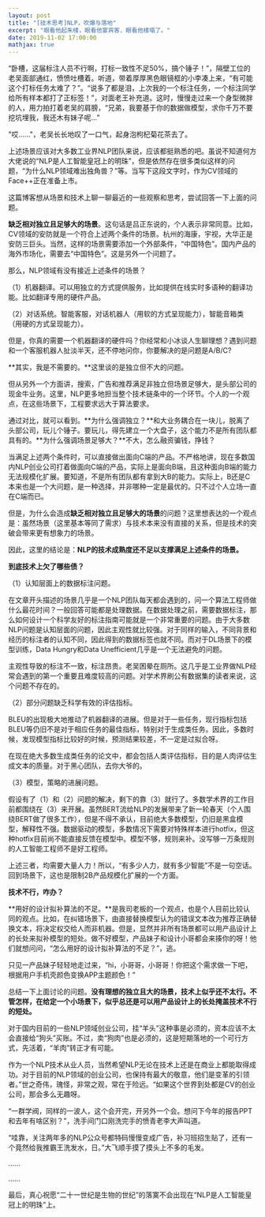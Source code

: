```yaml
---
layout: post
title: "[技术思考]NLP，吹爆与落地"
excerpt: "眼看他起朱楼，眼看他宴宾客，眼看他楼塌了。"
date: 2019-11-02 17:00:00
mathjax: true
---
```


“卧槽，这届标注人员不行啊，打标一致性不足50%，搞个锤子！”，隔壁工位的老吴面部通红，愤愤吐槽着。听道，带着厚厚黑色眼镜框的小李凑上来，“有可能这个打标任务太难了？”。“说多了都是泪，上次我的一个标注任务，一个标注同学给所有样本都打了正标签！”，对面老王补充道。这时，慢慢走过来一个身型微胖的人，用力拍打着老吴的肩膀，“兄弟，我要基于你的数据做模型，求你千万不要挖坑埋我，我还木有妹子呢...”

"哎......"，老吴长长地叹了一口气，起身泡枸杞菊花茶去了。

上述场景应该对大多数工业界NLP团队来说，应该都挺熟悉的吧。虽说不知道何方大佬说的“NLP是人工智能皇冠上的明珠”，但是依然存在很多类似这样的问题，“为什么NLP领域难出独角兽？”等。当写下这段文字时，作为CV领域的Face++正在准备上市。

这篇博客想从场景和技术上聊一聊最近的一些观察和思考，尝试回答一下上面的问题。

**缺乏相对独立且足够大的场景**。这句话是吕正东说的，个人表示非常同意。比如，CV领域的安防就是一个符合上述两个条件的场景。杭州的海康，宇视，大华正是安防三巨头。当然，这样的场景需要添加一个外部条件，“中国特色”。国内产品的海外市场化，需要去“中国特色”。这是另外一个问题了。

那么，NLP领域有没有接近上述条件的场景？

（1）机器翻译。可以用独立的方式提供服务，比如提供在线实时多语种的翻译功能。比如翻译专用的硬件产品。

（2）对话系统。智能客服，对话机器人（用软的方式呈现能力），智能音箱类（用硬的方式呈现能力）。

但是，你真的需要一个机器翻译的硬件吗？你经常和小冰谈人生聊理想？遇到问题和一个客服机器人扯淡半天，还不停地问你，你要解决的是问题是A/B/C?

**其实，我是不需要的。**这里谈的是独立但不大的问题。

但从另外一个方面讲，搜索，广告和推荐满足非独立但场景足够大，是头部公司的现金牛业务。这里，NLP更多地担当整个技术链条中的一个环节。个人的一个观点，在这些场景下，工程要求远大于算法要求。

通过对比，就可以看到。**为什么强调独立？**和大业务耦合在一块儿，脱离了头部公司，玩儿个锤子。要玩儿，得先建立一个大盘子，这个能力不是所有团队都具有的。**为什么强调场景足够大？**不大，怎么融资骗钱，挣钱？

当满足上述两个条件时，可以直接做出面向C端的产品。不严格地讲，现在多数国内NLP创业公司打着做面向C端的产品，实际上是面向B端，且这种面向B端的能力无法规模化扩展。要知道，不是所有团队都有拿到大B的能力。实际上，B还是C本来也是一个大问题，是一种选择，并非哪种一定是最优的。只不过个人立场一直在C端而已。

但是，为什么会造成**缺乏相对独立且足够大的场景**的问题？这里想表达的一个观点是：虽然场景（这里基本等同了需求）与技术本来没有直接的关系，但是技术的突破会带来更有想象力的场景。

因此，这里的结论是：**NLP的技术成熟度还不足以支撑满足上述条件的场景。**

**到底技术上欠了哪些债？**

（1）认知层面上的数据标注问题。

在文章开头描述的场景几乎是一个NLP团队每天都会遇到的，问一个算法工程师做什么最花时间？一般回答可能都是处理数据。在数据处理之前，需要数据标注，那么如何设计一个科学友好的标注指南可能就是一个非常重要的问题。由于大多数NLP问题是认知层面的问题，因此主观性就比较强。对于同样的输入，不同背景和经历的标注者的认知不同，因此得到的数据标签也就不同。而对于DL场景下的模型训练，Data Hungry和Data Unefficient几乎是一个无法避免的问题。

主观性导致的标注不一致，标注昂贵。老吴困晕在厕所。这几乎是工业界做NLP经常会遇到的第一个重要且难度较高的问题。对学术界刷公有数据集的读者来说，这个问题不存在的。

（2）部分问题缺乏科学有效的评估指标。

BLEU的出现极大地推动了机器翻译的进展。但是对于一些任务，现行指标包括BLEU等仍旧不是对于相应任务的最佳指标，特别对于生成类任务。因此，多数时候，发现模型指标比较好的时候，预测结果较差，不一定是过拟合呀。

在现在绝大多数生成类任务的论文中，都会包括人类评估指标，目的是人肉评估生成文本的质量。对于黑心团队，去你大爷的。

（3）模型，策略的进展问题。

假设有了（1）和（2）问题的解决，剩下的靠（3）就行了。多数学术界的工作目前都围绕在（3）来开展。虽然BERT流给NLP的发展带来了新一轮春天（个人围绕BERT做了很多工作），但是不得不承认，目前绝大多数模型，仍旧是黑盒模型，解释性不强。数据驱动的模型，多数情况下需要对特殊样本进行hotfix，但这种hotfix目前尚不能直接反馈在模型中。模型不够，规则来补。没写够一万条规则的人工智能工程师不是好工程师。

上述三者，均需要大量人力！所以，“有多少人力，就有多少智能”不是一句空话。回到场景下，这也是限制2B产品规模化扩展的一个方面。

**技术不行，咋办？**

**用好的设计拟补算法的不足。**是我司老板的一个观点，也是个人目前比较认同的观点。比如，在纠错场景下，由直接替换模型认为的错误文本改为推荐正确替换文本，将决定权交给人而非机器。但是，显然并非所有场景都可以用产品设计上的长处来拟补模型的短处。做不好模型，产品妹子和设计小哥都会来揍你的呀！他们就想问问，“怎么用好的设计拟补算法的不足？”，逃。

只见一产品妹子轻轻地走过来，“hi，小哥哥，小哥哥！你把这个需求做一下吧，根据用户手机壳颜色变换APP主题颜色！”

总结一下上面讨论的问题。**没有理想的独立且大的场景，技术上似乎还不太行。不管怎样，在给定一个小场景下，似乎总还是可以用产品设计上的长处掩盖技术不行的短处。**

对于国内目前的一些NLP领域创业公司，挂“羊头”这种事是必须的，资本应该不太会直接给“狗头”买账。不过，卖“狗肉”也是必须的，这是短期落地的一个可行方式，先活着，“羊肉”转正才有可能。


作为一个NLP技术从业人员，当然希望NLP无论在技术上还是在商业上都能取得成功。对于目前的NLP领域的创业公司，也保持有最大的敬意，他们是变革的引领者。”世之奇伟，瑰怪，非常之观，常在于险远。“如果这个世界到处都是CV的创业公司，那会多么无趣呀。


“一群学阀，同样的一波人，这个会开完，开另外一个会。想问下今年的报告PPT和去年有啥区别？”，洗手间门口刚洗完手的愤青老李大声叫道。

“哇靠，关注两年多的NLP公众号都特码慢慢变成广告，补习班招生贴了，还有一个竟然给我推霸王洗发水，日。”大飞顺手摸了摸头上不多的毛发。

......

......

最后，真心祝愿“二十一世纪是生物的世纪”的落寞不会出现在“NLP是人工智能皇冠上的明珠”上。





